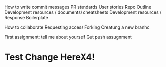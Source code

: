 
How to write commit messages 
PR standards
User stories
Repo Outline
Development resources / documents/ cheatsheets
Development resources / Response Boilerplate

How to collaborate 
Requesting access
Forking
Creatung a new branhc

First assignment: tell me about yourself 
Gut push assugnment
 # Test Change HereX4!